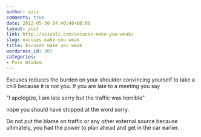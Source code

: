 ```yaml
---
author: aziz
comments: true
date: 2012-05-30 04:40:48+00:00
layout: post
link: http://azizali.com/excuses-make-you-weak/
slug: excuses-make-you-weak
title: Excuses make you weak
wordpress_id: 301
categories:
- Pure Wisdom
---
```


Excuses reduces the burden on your shoulder convincing yourself to take a chill because it is not you. If you are late to a meeting you say

"I apologize, I am late sorry but the traffic was horrible"

nope you should have stopped at the word sorry.

Do not put the blame on traffic or any other external source because ultimately, you had the power to plan ahead and get in the car earlier.
